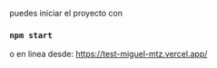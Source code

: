 puedes iniciar el proyecto con 
### `npm start`
o en linea desde:
https://test-miguel-mtz.vercel.app/

